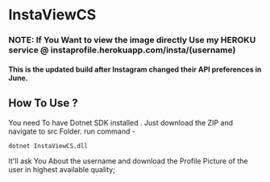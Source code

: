 # InstaViewCS

### NOTE: If You Want to view the image directly Use my HEROKU service @             instaprofile.herokuapp.com/insta/(username)

#### This is the updated build after Instagram changed their API preferences in June.

## How To Use ?
  You need To have Dotnet SDK installed . Just download the ZIP and navigate to src Folder. run command -

    dotnet InstaViewCS.dll
 
 It'll ask You About the username and download the Profile Picture of the user in highest available quality;
